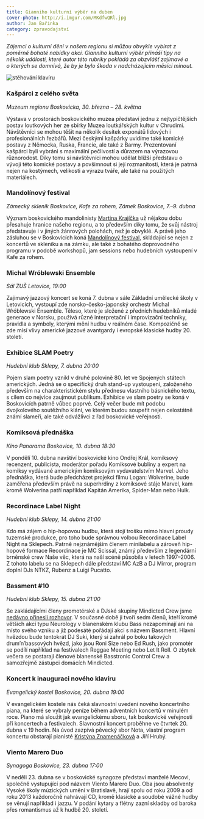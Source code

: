 ```yaml
---
title: Gianniho kulturní výběr na duben
cover-photo: http://i.imgur.com/MKdfwQRl.jpg
author: Jan Bařinka
category: zpravodajství
---
```


*Zájemci o kulturní dění v našem regionu si můžou obvykle vybírat z poměrně bohaté nabídky akcí. Gianniho kulturní výběr přináší tipy na několik událostí, které autor této rubriky pokládá za obzvlášť zajímavé a o kterých se domnívá, že by je bylo škoda v nadcházejícím měsíci minout.*

<img src="http://i.imgur.com/MKdfwQR.jpg" alt="stěhování klavíru" class="img-responsive img-popup" data-author="Tomáš Znamenáček">

### Kašpárci z celého světa

*Muzeum regionu Boskovicka, 30. března – 28. května*

Výstava v prostorách boskovického muzea představí jednu z nejtypičtějších postav loutkových her ze sbírky Muzea loutkářských kultur v Chrudimi. Návštěvníci se mohou těšit na několik desítek exponátů lidových i profesionálních řezbářů. Mezi českými kašpárky uvidíme také komické postavy z Německa, Ruska, Francie, ale také z Barmy. Prezentovaní kašpárci byli vybráni s maximální pečlivostí a důrazem na výrazovou různorodost. Díky tomu si návštěvníci mohou udělat bližší představu o vývoji této komické postavy a povšimnout si její rozmanitosti, která je  patrná nejen na kostýmech, velikosti a výrazu tváře, ale také na použitých materiálech.

### Mandolínový festival

*Zámecký skleník Boskovice, Kafe za rohem, Zámek Boskovice, 7.–9. dubna*

Význam boskovického mandolinisty [Martina Krajíčka](http://www.ohlasy.info/clanky/2016/04/rozhovor-krajicek.html) už nějakou dobu přesahuje hranice našeho regionu, a to především díky tomu, že svůj nástroj představuje i v jiných žánrových polohách, než je obvyklé. A právě jeho zásluhou se v Boskovicích koná [Mandolínový festival](http://www.ohlasy.info/clanky/2017/03/mandolinovy-festival.html), skládající se nejen z koncertů ve skleníku a na zámku, ale také z bohatého doprovodného programu v podobě workshopů, jam sessions nebo hudebních vystoupení v Kafe za rohem. 

### Michal Wróblewski Ensemble

*Sál ZUŠ Letovice, 19:00*

Zajímavý jazzový koncert se koná 7. dubna v sále Základní umělecké školy v Letovicích, vystoupí zde norsko-česko-japonský orchestr Michal Wróblewski Ensemble. Těleso, které je složené z předních hudebníků mladé generace v Norsku, používá různé interpretační i improvizační techniky, pravidla a symboly, kterými mění hudbu v reálném čase. Kompozičně se zde mísí vlivy americké jazzové avantgardy i evropské klasické hudby 20. století.

### Exhibice SLAM Poetry

*Hudební klub Sklepy, 7. dubna 20:00*

Pojem slam poetry vznikl v druhé polovině 80. let ve Spojených státech amerických. Jedná se o specifický druh stand-up vystoupení, založeného především na charakteristickém stylu přednesu vlastního básnického textu, s cílem co nejvíce zaujmout publikum. Exhibice ve slam poetry se koná v Boskovicích patrně vůbec poprvé. Celý večer bude mít podobu dvojkolového soutěžního klání, ve kterém budou soupeřit nejen celostátně známí slameři, ale také odvážlivci z řad boskovické veřejnosti.

### Komiksová přednáška

*Kino Panorama Boskovice, 10. dubna 18:30*

V pondělí 10. dubna navštíví boskovické kino Ondřej Král, komiksový recenzent, publicista, moderátor pořadu Komiksové bubliny a expert na komiksy vydávané americkým komiksovým vydavatelstvím Marvel. Jeho přednáška, která bude předcházet projekci filmu Logan: Wolverine, bude zaměřena především právě na superhrdiny z komiksové stáje Marvel, kam kromě Wolverina patří například Kapitán Amerika, Spider-Man nebo Hulk.

### Recordinace Label Night

*Hudební klub Sklepy, 14. dubna 21:00*

Kdo má zájem o hip-hopovou hudbu, která stojí trošku mimo hlavní proudy tuzemské produkce, pro toho bude správnou volbou Recordinace Label Night na Sklepech. Patrně nejznámějším členem minilabelu a zároveň hip-hopové formace Recordinace je MC Scissal, známý především z legendární brněnské crew Naše věc, která na naší scéně působila v letech 1997–2006. Z tohoto labelu se na Sklepech dále představí MC AzB a DJ Mirror, program doplní DJs NTKZ, Rubenz a Luigi Pucatto.

### Bassment #10

*Hudební klub Sklepy, 15. dubna 21:00*

Se zakládajícími členy promotérské a DJské skupiny Mindicted Crew jsme [nedávno přinesli rozhovor](http://www.ohlasy.info/clanky/2017/01/rozhovor-mindicted.html). V současné době ji tvoří sedm členů, kteří kromě větších akcí typu Neurology v blanenském klubu Bass nezapomínají ani na místo svého vzniku a již podesáté pořádají akci s názvem Bassment. Hlavní hvězdou bude tentokrát DJ Suki, který si zahrál po boku takových drum’n’bassových hvězd, jako jsou Roni Size nebo Ed Rush, jako promotér se podílí například na festivalech Reggae Meeting nebo Let It Roll. O zbytek večera se postarají členové blanenské Basstronic Control Crew a samozřejmě zástupci domácích Mindicted.

### Koncert k inauguraci nového klavíru

*Evangelický kostel Boskovice, 20. dubna 19:00*

V evangelickém kostele nás čeká slavnostní uvedení nového koncertního piana, na které se vybraly peníze během adventních koncertů v minulém roce. Piano má sloužit jak evangelickému sboru, tak boskovické veřejnosti při koncertech a festivalech. Slavnostní koncert proběhne ve čtvrtek 20. dubna v 19 hodin. Na úvod zazpívá pěvecký sbor Nota, vlastní program koncertu obstarají pianisté [Kristýna Znamenáčková](http://www.ohlasy.info/clanky/2015/12/rozhovor-znamenackova.html) a Jiří Hrubý.

### Viento Marero Duo

*Synagoga Boskovice, 23. dubna 17:00*

V neděli 23. dubna se v boskovické synagoze představí manželé Mecovi, společně vystupující pod názvem Viento Marero Duo. Oba jsou absolventy Vysoké školy múzických umění v Bratislavě, hrají spolu od roku 2009 a od roku 2013 každoročně nahrávají CD, kromě klasické a soudobé vážné hudby se věnují například i jazzu. V podání kytary a flétny zazní skladby od baroka přes romantismus až k hudbě 20. století.
